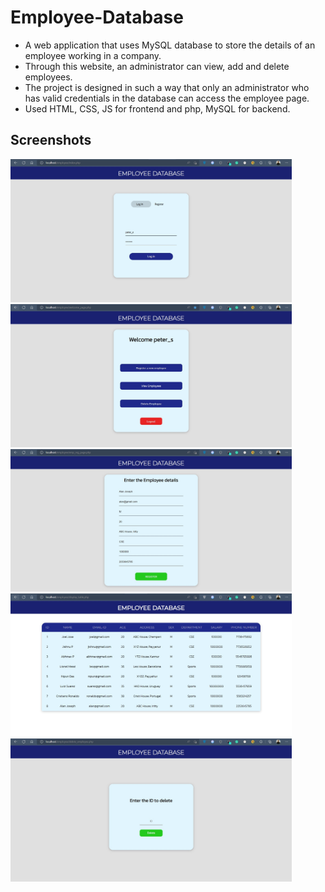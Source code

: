 # Employee-Database

- A web application that uses MySQL database to store the details of an employee working in a company.
- Through this website, an administrator can view, add and delete employees.
- The project is designed in such a way that only an administrator who has valid credentials in the database can access the employee page.
- Used HTML, CSS, JS for frontend and php, MySQL for backend.

## Screenshots
<p float="left">
  <img src="employeeDB/ss/aapic1.jpg" width="450">&nbsp;&nbsp;&nbsp;
  <img src = "employeeDB/ss/aapic2.jpg"  width = "450" >&nbsp;&nbsp;&nbsp;
  <img src = "employeeDB/ss/aapic3.jpg"  width = "450" >&nbsp;&nbsp;&nbsp;
  <img src = "employeeDB/ss/aapic4.jpg"  width = "450" >&nbsp;&nbsp;&nbsp;
  <img src = "employeeDB/ss/aapic5.jpg"  width = "450" >&nbsp;&nbsp;&nbsp;
</p>

